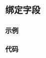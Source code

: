 # 绑定字段

## 示例

<sample name="bound-field-1"></sample>

## 代码

<code name="bound-field-1.tsx" class="language-js"></code>